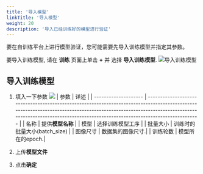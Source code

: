 ```yaml
---
title: '导入模型'
linkTitle: '导入模型'
weight: 20
description: '导入已经训练好的模型进行验证'
---
```


要在自训练平台上进行模型验证，您可能需要先导入训练模型并指定其参数。

要导入训练模型, 请在 **训练** 页面上单击 **+** 并
选择 **导入训练模型**.
![导入训练模型](/images/backup_model.png)

## 导入训练模型
1. 填入一下参数
![](/images/import_model_param.png)
| 参数          | 详述                                                                                                                                                                                                                                         |
| -------------------- | --------------------------------------------------------------------------------------------------------------------------------------------------------------------------------------------------------------------------------------------------- |
| 名称          | 提供**模型名称**                                            |
| 模型 | 选择训练模型工序             |
| 批量大小        | 训练时的批量大小(batch_size)                                                                                                                                                                                                  |
| 图像尺寸        |  数据集的图像尺寸.|
| 训练轮数        |  模型所在的epoch.|

2. 上传**模型文件**
3. 点击**确定**
